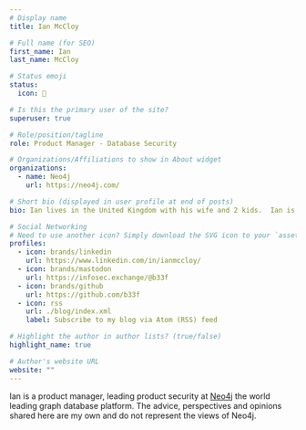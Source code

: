 ```yaml
---
# Display name
title: Ian McCloy

# Full name (for SEO)
first_name: Ian
last_name: McCloy

# Status emoji
status:
  icon: 🐄

# Is this the primary user of the site?
superuser: true

# Role/position/tagline
role: Product Manager - Database Security

# Organizations/Affiliations to show in About widget
organizations:
  - name: Neo4j
    url: https://neo4j.com/

# Short bio (displayed in user profile at end of posts)
bio: Ian lives in the United Kingdom with his wife and 2 kids.  Ian is a Product Manager at Neo4j with a focus on cybersecurity but he has a vast range of experience as a Software Engineer, Technical Support Engineer, Quality Assurance Engineer and Systems Administrator. Ian has led global technical teams for the majority of his 25 year professional career and holds several patents in the areas of cybersecurity, virtualisation and server hardware design. The views expressed in this post are my own and do not reflect the views of my employer.

# Social Networking
# Need to use another icon? Simply download the SVG icon to your `assets/media/icons/` folder.
profiles:
  - icon: brands/linkedin
    url: https://www.linkedin.com/in/ianmccloy/
  - icon: brands/mastodon
    url: https://infosec.exchange/@b33f
  - icon: brands/github
    url: https://github.com/b33f
  - icon: rss
    url: ./blog/index.xml
    label: Subscribe to my blog via Atom (RSS) feed

# Highlight the author in author lists? (true/false)
highlight_name: true

# Author's website URL
website: ""
---
```


Ian is a product manager, leading product security at [Neo4j](https://neo4j.com) the world leading graph database platform. The advice, perspectives and opinions shared here are my own and do not represent the views of Neo4j.